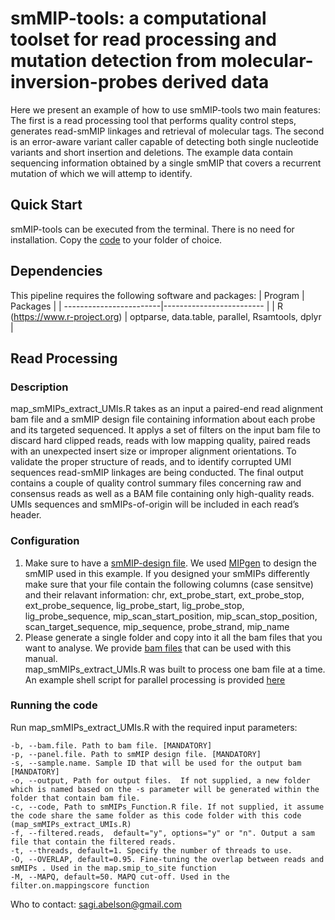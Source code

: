 # smMIP-tools: a computational toolset for read processing and mutation detection from molecular-inversion-probes derived data

Here we present an example of how to use smMIP-tools two main features:
The first is a read processing tool that performs quality control steps, generates read-smMIP linkages and retrieval of molecular tags.
The second is an error-aware variant caller capable of detecting both single nucleotide variants and short insertion and deletions.
The example data contain sequencing information obtained by a single smMIP that covers a recurrent mutation of which we will attemp to identify.

## Quick Start
smMIP-tools can be executed from the terminal. There is no need for installation. Copy the [code](https://www.) to your folder of choice.

## Dependencies
This pipeline requires the following software and packages:
| Program | Packages                                       |
| ------------------------|------------------------- |
| R (https://www.r-project.org) | optparse, data.table, parallel, Rsamtools, dplyr |               

   

## Read Processing
### Description
map_smMIPs_extract_UMIs.R takes as an input a paired-end read alignment bam file and a smMIP design file containing information about each probe and its targeted sequenced. It applys a set of filters on the input bam file to discard hard clipped reads, reads with low mapping quality, paired reads with an unexpected insert size or improper alignment orientations. To validate the proper structure of reads, and to identify corrupted UMI sequences read-smMIP linkages are being conducted. The final output contains a couple of quality control summary files concerning raw and consensus reads as well as a BAM file containing only high-quality reads. UMIs sequences and smMIPs-of-origin will be included in each read’s header.

### Configuration 
1) Make sure to have a [smMIP-design file](https://www.). We used [MIPgen](http://shendurelab.github.io/MIPGEN) to design the smMIP used in this example. If you designed your smMIPs differently make sure that your file contain the following columns (case sensitve) and their relavant information: chr, ext_probe_start, ext_probe_stop, ext_probe_sequence, lig_probe_start, lig_probe_stop, lig_probe_sequence, mip_scan_start_position, mip_scan_stop_position, scan_target_sequence, mip_sequence, probe_strand, mip_name
2) Please generate a single folder and copy into it all the bam files that you want to analyse. We provide [bam files](http://) that can be used with this manual.  
map_smMIPs_extract_UMIs.R was built to process one bam file at a time. An example shell script for parallel processing is provided [here](https:/www)

### Running the code
Run map_smMIPs_extract_UMIs.R with the required input parameters:
```
-b, --bam.file. Path to bam file. [MANDATORY]
-p, --panel.file. Path to smMIP design file. [MANDATORY]
-s, --sample.name. Sample ID that will be used for the output bam [MANDATORY]
-o, --output, Path for output files.  If not supplied, a new folder which is named based on the -s parameter will be generated within the folder that contain bam file.
-c, --code, Path to smMIPs_Function.R file. If not supplied, it assume the code share the same folder as this code folder with this code (map_smMIPs_extract_UMIs.R)
-f, --filtered.reads,  default="y", options="y" or "n". Output a sam file that contain the filtered reads. 
-t, --threads, default=1. Specify the number of threads to use. 
-O, --OVERLAP, default=0.95. Fine-tuning the overlap between reads and smMIPs . Used in the map.smip_to_site function
-M, --MAPQ, default=50. MAPQ cut-off. Used in the filter.on.mappingscore function
  ```





Who to contact: sagi.abelson@gmail.com
